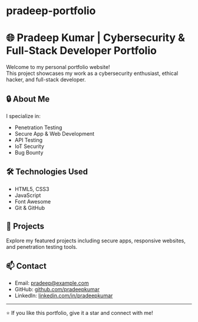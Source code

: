 # pradeep-portfolio


# 🌐 Pradeep Kumar | Cybersecurity & Full-Stack Developer Portfolio

Welcome to my personal portfolio website!  
This project showcases my work as a cybersecurity enthusiast, ethical hacker, and full-stack developer.

## 🔒 About Me
I specialize in:
- Penetration Testing
- Secure App & Web Development
- API Testing
- IoT Security
- Bug Bounty

## 🛠️ Technologies Used
- HTML5, CSS3
- JavaScript
- Font Awesome
- Git & GitHub

## 🎯 Projects
Explore my featured projects including secure apps, responsive websites, and penetration testing tools.

## 📫 Contact
- Email: pradeep@example.com
- GitHub: [github.com/pradeepkumar](https://github.com/pradeepkumar)
- LinkedIn: [linkedin.com/in/pradeepkumar](https://linkedin.com/in/pradeepkumar)

---
⭐ If you like this portfolio, give it a star and connect with me!
